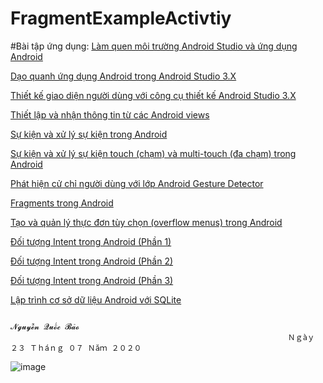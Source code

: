# FragmentExampleActivtiy
#Bài tập ứng dụng:
<a href ="https://github.com/baong151/Hello-World">Làm quen  môi trường Android Studio và ứng dụng Android </a> 

<a href ="https://github.com/baong151/NhapTen">Dạo quanh ứng dụng Android trong Android Studio 3.X</a>

<a href ="https://github.com/baong151/LayoutSample">Thiết kế giao diện người dùng với công cụ thiết kế Android Studio 3.X</a>

<a href ="https://github.com/baong151/MyFirstAndroid">Thiết lập và nhận thông tin từ các Android views</a>

<a href ="https://github.com/baong151/BasicView">Sự kiện và xử lý sự kiện trong Android</a>

<a href ="https://github.com/baong151/MotionActvity">Sự kiện và xử lý sự kiện touch (chạm) và multi-touch (đa chạm) trong Android</a>

<a href ="https://github.com/baong151/CommonGestures">Phát hiện cử chỉ người dùng với lớp Android Gesture Detector</a>

<a href ="https://github.com/baong151/FragmentExampleActivtiy">Fragments trong Android</a>

<a href ="https://github.com/baong151/MenuExample">Tạo và quản lý thực đơn tùy chọn (overflow menus) trong Android</a>

<a href ="https://github.com/baong151/Intent-1">Đối tượng Intent trong Android (Phần 1)</a>

<a href ="https://github.com/baong151/Intent-2">Đối tượng Intent trong Android (Phần 2)</a>

<a href ="https://github.com/baong151/Intent-3">Đối tượng Intent trong Android (Phần 3)</a>

<a href ="https://github.com/baong151/SQLiteDemoApplicationActivity">Lập trình cơ sở dữ liệu Android với SQLite</a>

                                                                            𝓝𝓰𝓾𝔂𝓮̂̃𝓷 𝓠𝓾𝓸̂́𝓬 𝓑𝓪̉𝓸
                                                                  Ｎｇàｙ ２３ Ｔｈáｎｇ ０７ Ｎăｍ ２０２０
![image](https://i.imgur.com/YpN0Obn.jpg)
